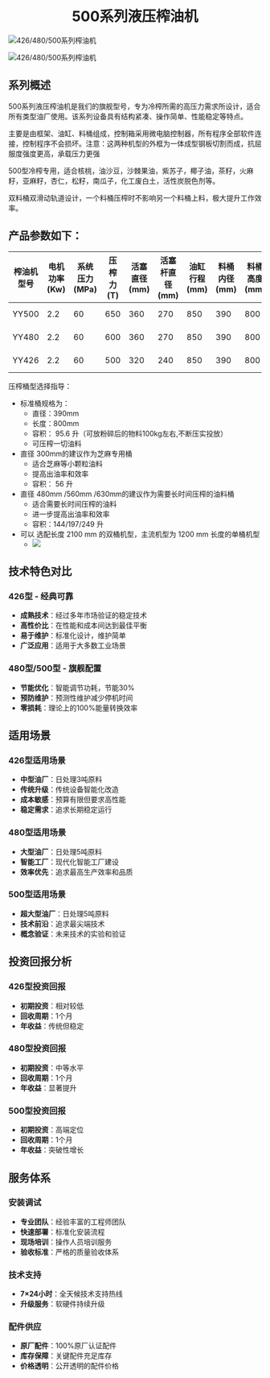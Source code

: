 #  <center> 500系列液压榨油机</center>

![426/480/500系列榨油机](/images/355-500-series.jpg)

![426/480/500系列榨油机](https://i.postimg.cc/B37vQBfQ/202509021407809.png?dl=1)
## 系列概述

500系列液压榨油机是我们的旗舰型号，专为冷榨所需的高压力需求所设计，适合所有类型油厂使用。该系列设备具有结构紧凑、操作简单、性能稳定等特点。

主要是由框架、油缸、料桶组成，控制箱采用微电脑控制器，所有程序全部软件连接，控制程序不会损坏。注意：这两种机型的外框为一体成型钢板切割而成，抗屈服度强度更高，承载压力更强

500型冷榨专用，适合核桃，油沙豆，沙棘果油，紫苏子，椰子油，茶籽，火麻籽，亚麻籽，杏仁，松籽，南瓜子，化工废白土，活性炭脱色剂等。

双料桶双滑动轨道设计，一个料桶压榨时不影响另一个料桶上料，极大提升工作效率。

## 产品参数如下：
| 榨油机型号 | 电机功率 (Kw) | 系统压力 (MPa) | 压榨力 (T) | 活塞直径 (mm) | 活塞杆直径 (mm) | 油缸行程 (mm) | 料桶内径 (mm) | 料桶高度 (mm) | 油榨重量 (KG) | 整机重量 (T) | 外形尺寸 (mm)       |
|------------|---------------|----------------|------------|----------------|------------------|----------------|----------------|----------------|----------------|----------------|----------------------|
| YY500      | 2.2           | 60             | 650        | 360            | 270              | 850            | 390            | 800            | 5-100         | 3.5-4.1        | 1200*1200*2700       |
| YY480      | 2.2           | 60             | 600        | 360            | 270              | 850            | 390            | 800            | 5-100         | 2.6-3.3        | 1200*1200*2700       |
| YY426      | 2.2           | 60             | 500        | 320            | 240              | 850            | 390            | 800            | 5-100         | 2.4-3.1        | 1200*1200*2700       |

压榨桶型选择指导：
+ 标准桶规格为：
  - 直径：390mm
  - 长度：800mm
  - 容积： 95.6 升（可放粉碎后的物料100kg左右,不断压实投放）
  - 可压榨一切油料
+ 直径 300mm的建议作为芝麻专用桶
    - 适合芝麻等小颗粒油料
    - 提高出油率和效率
    - 容积： 56 升
+ 直径 480mm /560mm /630mm的建议作为需要长时间压榨的油料桶
    - 适合需要长时间压榨的油料
    - 进一步提高出油率和效率
    - 容积：144/197/249 升
+ 可以 选配长度 2100 mm 的双桶机型，主流机型为 1200 mm 长度的单桶机型
    + ![](https://i.postimg.cc/FrLVzsz9/202509021358425.png?dl=1)
## 技术特色对比

### 426型 - 经典可靠
- **成熟技术**：经过多年市场验证的稳定技术
- **高性价比**：在性能和成本间达到最佳平衡
- **易于维护**：标准化设计，维护简单
- **广泛应用**：适用于大多数工业场景

### 480型/500型 - 旗舰配置  
- **节能优化**：智能调节功耗，节能30%
- **预防维护**：预测性维护减少停机时间
- **零损耗**：理论上的100%能量转换效率


## 适用场景

### 426型适用场景
- **中型油厂**：日处理3吨原料
- **传统升级**：传统设备智能化改造
- **成本敏感**：预算有限但要求高性能
- **稳定需求**：追求长期稳定运行

### 480型适用场景
- **大型油厂**：日处理5吨原料
- **智能工厂**：现代化智能工厂建设
- **效率优先**：追求最高生产效率和品质

### 500型适用场景
- **超大型油厂**：日处理5吨原料
- **技术前沿**：追求最尖端技术
- **概念验证**：未来技术的实验和验证

## 投资回报分析

### 426型投资回报
- **初期投资**：相对较低
- **回收周期**：1个月
- **年收益**：传统但稳定


### 480型投资回报
- **初期投资**：中等水平
- **回收周期**：1个月
- **年收益**：显著提升


### 500型投资回报
- **初期投资**：高端定位
- **回收周期**：1个月
- **年收益**：突破性增长


## 服务体系

### 安装调试
- **专业团队**：经验丰富的工程师团队
- **快速部署**：标准化安装流程
- **现场培训**：操作人员培训服务
- **验收标准**：严格的质量验收体系

### 技术支持
- **7×24小时**：全天候技术支持热线
- **升级服务**：软硬件持续升级

### 配件供应
- **原厂配件**：100%原厂认证配件
- **库存保障**：关键配件充足库存
- **价格透明**：公开透明的配件价格



